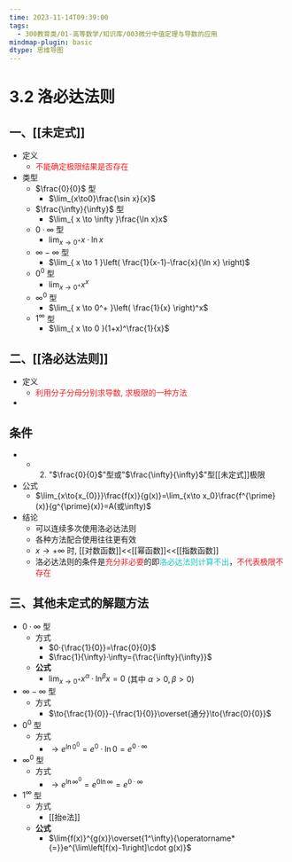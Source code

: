 ```yaml
---
time: 2023-11-14T09:39:00
tags:
  - 300教育类/01-高等数学/知识库/003微分中值定理与导数的应用
mindmap-plugin: basic
dtype: 思维导图
---
```


# 3.2 洛必达法则

## 一、[[未定式]]
- 定义
    - <font color=#ed1c24>不能确定极限结果是否存在</font>
- 类型
    - $\frac{0}{0}$ 型
        - $\lim_{x\to0}\frac{\sin x}{x}$
    - $\frac{\infty}{\infty}$ 型
        - $\lim_{ x \to \infty }\frac{\ln x}x$
    - $0·\infty$ 型
        - $\lim_{ x \to 0^+ }x·\ln x$
    - $\infty-\infty$ 型
        - $\lim_{ x \to 1 }\left( \frac{1}{x-1}-\frac{x}{\ln x} \right)$
    - $0^0$ 型
        - $\lim_{ x \to 0^+ }x^x$
    - $\infty^0$ 型
        - $\lim_{ x \to 0^+ }\left( \frac{1}{x} \right)^x$
    - $1^\infty$ 型
        - $\lim_{ x \to 0 }(1+x)^\frac{1}{x}$

## 二、[[洛必达法则]]
- 定义
    - <font color=#ed1c24>利用分子分母分别求导数, 求极限的一种方法</font>
-

## 条件
-
    - 2. "$\frac{0}{0}$"型或"$\frac{\infty}{\infty}$"型[[未定式]]极限
- 公式
    - $\lim_{x\to{x_{0}}}\frac{f(x)}{g(x)}=\lim_{x\to x_0}\frac{f^{\prime}(x)}{g^{\prime}(x)}=A(或\infty)$
- 结论
    - 可以连续多次使用洛必达法则
    - 各种方法配合使用往往更有效
    - $x\to+\infty$ 时, [[对数函数]]<<[[幂函数]]<<[[指数函数]]
    - 洛必达法则的条件是<font color=#ed1c24>充分非必要</font>的即<font color=#13C6C3>洛必达法则计算不出</font>，<font color=#ed1c24>不代表极限不存在</font>

## 三、其他未定式的解题方法
- $0·\infty$ 型
    - 方式
        - $0·{\frac{1}{0}}=\frac{0}{0}$
        - $\frac{1}{\infty}·\infty={\frac{\infty}{\infty}}$
    - **公式**
        - $\lim_{ x \to 0^+ }x^{\alpha}·\ln^{\beta}x=0$ (其中 $\alpha>0,\beta>0$)
- $\infty-\infty$ 型
    - 方式
        - $\to{\frac{1}{0}}-{\frac{1}{0}}\overset{通分}\to{\frac{0}{0}}$
- $0^0$ 型
    - 方式
        - $\to{e^{\ln{0}^0}}=e^0·\ln{0}=e^{0·\infty}$
- $\infty^0$ 型
    - 方式
        - $\to{e^{\ln{\infty}^0}}=e^{0\ln{\infty}}=e^{0·\infty}$
- $1^\infty$ 型
    - 方式
        - [[抬e法]]
    - **公式**
        - $\lim{f(x)}^{g(x)}\overset{1^\infty}{\operatorname*{=}}e^{\lim\left[f(x)-1\right]\cdot g(x)}$


